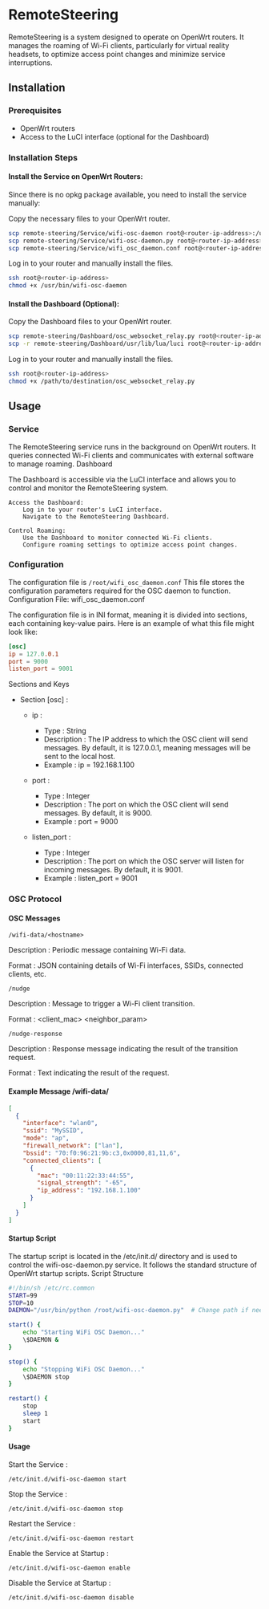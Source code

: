 # RemoteSteering

RemoteSteering is a system designed to operate on OpenWrt routers. It manages the roaming of Wi-Fi clients, particularly for virtual reality headsets, to optimize access point changes and minimize service interruptions.

## Installation

### Prerequisites
- OpenWrt routers
- Access to the LuCI interface (optional for the Dashboard)

### Installation Steps

#### Install the Service on OpenWrt Routers:

Since there is no opkg package available, you need to install the service manually:

Copy the necessary files to your OpenWrt router.

``` bash
scp remote-steering/Service/wifi-osc-daemon root@<router-ip-address>:/usr/bin/
scp remote-steering/Service/wifi-osc-daemon.py root@<router-ip-address>:/root/
scp remote-steering/Service/wifi_osc_daemon.conf root@<router-ip-address>:/root/
```

Log in to your router and manually install the files.

``` bash
ssh root@<router-ip-address>
chmod +x /usr/bin/wifi-osc-daemon
```

#### Install the Dashboard (Optional):

Copy the Dashboard files to your OpenWrt router.

```bash
scp remote-steering/Dashboard/osc_websocket_relay.py root@<router-ip-address>:/path/to/destination/
scp -r remote-steering/Dashboard/usr/lib/lua/luci root@<router-ip-address>:/usr/lib/lua/
```
Log in to your router and manually install the files.

``` bash
ssh root@<router-ip-address>
chmod +x /path/to/destination/osc_websocket_relay.py
```
## Usage
### Service

The RemoteSteering service runs in the background on OpenWrt routers. It queries connected Wi-Fi clients and communicates with external software to manage roaming.
Dashboard

The Dashboard is accessible via the LuCI interface and allows you to control and monitor the RemoteSteering system.

    Access the Dashboard:
        Log in to your router's LuCI interface.
        Navigate to the RemoteSteering Dashboard.

    Control Roaming:
        Use the Dashboard to monitor connected Wi-Fi clients.
        Configure roaming settings to optimize access point changes.

### Configuration

The configuration file is `/root/wifi_osc_daemon.conf` This file stores the configuration parameters required for the OSC daemon to function.
Configuration File: wifi_osc_daemon.conf

The configuration file is in INI format, meaning it is divided into sections, each containing key-value pairs. Here is an example of what this file might look like:

``` conf
[osc]
ip = 127.0.0.1
port = 9000
listen_port = 9001
```
Sections and Keys

- Section [osc] :

	- ip :
		- Type : String
		- Description : The IP address to which the OSC client will send messages. By default, it is 127.0.0.1, meaning messages will be sent to the local host.
		- Example : ip = 192.168.1.100

	- port :
		- Type : Integer
		- Description : The port on which the OSC client will send messages. By default, it is 9000.
		- Example : port = 9000

	- listen_port :
		- Type : Integer
		- Description : The port on which the OSC server will listen for incoming messages. By default, it is 9001.
		- Example : listen_port = 9001

### OSC Protocol
#### OSC Messages

	/wifi-data/<hostname>
Description : Periodic message containing Wi-Fi data.

Format : JSON containing details of Wi-Fi interfaces, SSIDs, connected clients, etc.

    /nudge
Description : Message to trigger a Wi-Fi client transition.

Format : <client_mac> <neighbor_param>

    /nudge-response
Description : Response message indicating the result of the transition request.

Format : Text indicating the result of the request.

#### Example Message /wifi-data/<hostname>

``` JSON
[
  {
    "interface": "wlan0",
    "ssid": "MySSID",
    "mode": "ap",
    "firewall_network": ["lan"],
    "bssid": "70:f0:96:21:9b:c3,0x0000,81,11,6",
    "connected_clients": [
      {
        "mac": "00:11:22:33:44:55",
        "signal_strength": "-65",
        "ip_address": "192.168.1.100"
      }
    ]
  }
]
```

#### Startup Script

The startup script is located in the /etc/init.d/ directory and is used to control the wifi-osc-daemon.py service. It follows the standard structure of OpenWrt startup scripts.
Script Structure

``` bash
#!/bin/sh /etc/rc.common
START=99
STOP=10
DAEMON="/usr/bin/python /root/wifi-osc-daemon.py"  # Change path if needed

start() {
    echo "Starting WiFi OSC Daemon..."
    \$DAEMON &
}

stop() {
    echo "Stopping WiFi OSC Daemon..."
    \$DAEMON stop
}

restart() {
    stop
    sleep 1
    start
}
```

#### Usage

Start the Service :

	/etc/init.d/wifi-osc-daemon start

Stop the Service :

	/etc/init.d/wifi-osc-daemon stop

Restart the Service :

	/etc/init.d/wifi-osc-daemon restart

Enable the Service at Startup :

	/etc/init.d/wifi-osc-daemon enable

Disable the Service at Startup :

	/etc/init.d/wifi-osc-daemon disable
